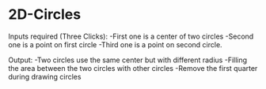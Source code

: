# 2D-Circles
Inputs required (Three Clicks):
-First one is a center of two circles
-Second one is a point on first circle
-Third one is a point on second circle.

Output:
-Two circles use the same center but with different radius
-Filling the area between the two circles with other circles
-Remove the first quarter during drawing circles 

